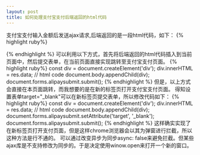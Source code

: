 ```yaml
---
layout: post
title: 如何处理支付宝支付后端返回的html代码
---
```


支付宝支付输入金额后发送ajax请求,后端返回的是一段html代码，如下：
{% highlight ruby%}
<form id='alipaysubmit' name='alipaysubmit' action='https://openapi.alipay.com/gateway.do?charset=UTF-8' method='POST'>
    <input type='hidden' name='biz_content'
           value='{"body":"\u652f\u4ed8\u5b9d\u5145\u503c","subject":"\u8bc1\u5b9d\u5b9d-WEB\u7aef\u652f\u4ed8\u5b9d\u5145\u503c(1\u5143)","out_trade_no":"20170827mK8vqssEAGanbdei","timeout_express":"30m","total_amount":1,"product_code":"FAST_INSTANT_TRADE_PAY"}'/><input
        type='hidden' name='app_id' value='2016091301899737'/><input type='hidden' name='version' value='1.0'/><input
        type='hidden' name='format' value='json'/><input type='hidden' name='sign_type' value='RSA2'/><input
        type='hidden' name='method' value='alipay.trade.page.pay'/><input type='hidden' name='timestamp'
                                                                          value='2017-08-27 14:12:15'/><input
        type='hidden' name='alipay_sdk' value='alipay-sdk-php-20161101'/><input type='hidden' name='notify_url'
                                                                                value='https://keensting.fa123.com/open/alipay/app/listener'/><input
        type='hidden' name='return_url' value='https://www.baidu.com'/><input type='hidden' name='charset'
                                                                              value='UTF-8'/><input type='hidden'
                                                                                                    name='sign'
                                                                                                    value='lSk75QEwYbxK3hIRcgAfv2A++rZef7sVRGqMQLo2O5KWzCuiXnd0As4FPyNiK1Q0lcUUGvrog3Loyzk0ChEvg8QBsFeAaNjjPp3WaQFUTIfv+JC6s2GoWdFiAgS+oBRsZg0piDu7nP7UYXJyi/VLxaxKSbQhKbWeTSD3ATFiApxLP7HeA81snUQ8fpL04DJjegS4KKZvvsAHUOza071T9LgzB/9EuquFUXNyVYSPutlGFRJj8RLyVRNJmsUYsWgXW5tGD9SEvdcuYosiiREugbOssX+nPacsT6gFzw4IWSnfGZNEutoPidWxwCk4Ai1dZtrY1FfkeuajNoIvd2IBjw=='/><input
        type='submit' value='ok' style='display:none;''>
</form>
<script>document.forms['alipaysubmit'].submit();</script>
{% endhighlight %}
可以利用以下方式，首先将后端返回的html代码插入到当前页面中，然后提交表单，在当前页面直接实现跳转至支付宝支付页面。
{% highlight ruby%}
const div = document.createElement('div');
div.innerHTML = res.data; // html code
document.body.appendChild(div);
document.forms.alipaysubmit.submit();
{% endhighlight %}
但是，以上方式会直接在本页面跳转，而我想要的是在新的标签页打开支付宝支付页面。
得知设置表单target="_blank"可以在新标签页提交表单，所以修改代码如下：
{% highlight ruby%}
const div = document.createElement('div');
div.innerHTML = res.data; // html code
document.body.appendChild(div);
document.forms.alipaysubmit.setAttribute('target', '_blank');
document.forms.alipaysubmit.submit();
{% endhighlight %}
这样确实实现了在新标签页打开支付页面，但是这样chrome浏览器会以其为弹窗进行拦截，所以这种方法是行不通的。
可以通过改变异步为同步async: false来避免拦截。但某些ajax库是不支持修改为同步的。于是决定使用winow.open来打开一个新的窗口。